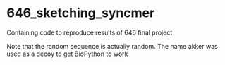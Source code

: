 # 646_sketching_syncmer
Containing code to reproduce results of 646 final project

Note that the random sequence is actually random. The name akker was used as a decoy to get BioPython to work
